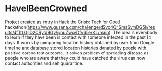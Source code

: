 # HaveIBeenCrowned

Project created as entry in Hack the Crisis: Tech for Good hackathon(https://www.guaana.com/challenge/dSvc4QnSmsSvmDG5k/results/4fTtLGpD2CRytd9Gy/junuZwcvDfv65erKL/main).
The idea is everybody to learn if they have been in contact with someone infected in the past 14 days. 
It works by comparing location history obtained by user from Google timeline and database stored location histories 
donated by people with positive corona test outcome. It solves problem of spreading disease as people who are aware that they could have catched 
the virus can now contact authorities and self quarantine.
